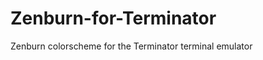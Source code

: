 Zenburn-for-Terminator
======================

Zenburn colorscheme for the Terminator terminal emulator
